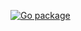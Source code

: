 [![Go package](https://github.com/dunv/utask/actions/workflows/go.yaml/badge.svg)](https://github.com/dunv/utask/actions/workflows/go.yaml)
